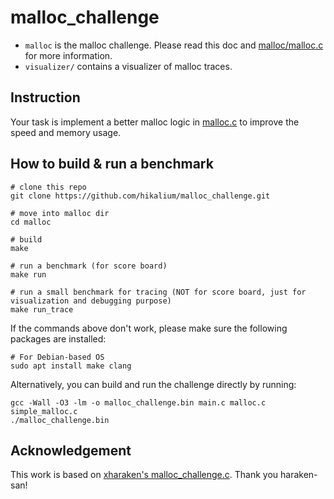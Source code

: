 # malloc_challenge

- `malloc` is the malloc challenge. Please read this doc and [malloc/malloc.c](./malloc/malloc.c) for more information.
- `visualizer/` contains a visualizer of malloc traces.

## Instruction

Your task is implement a better malloc logic in [malloc.c](./malloc/malloc.c) to improve the speed and memory usage.

## How to build & run a benchmark

```
# clone this repo
git clone https://github.com/hikalium/malloc_challenge.git

# move into malloc dir
cd malloc

# build
make

# run a benchmark (for score board)
make run

# run a small benchmark for tracing (NOT for score board, just for visualization and debugging purpose)
make run_trace
```

If the commands above don't work, please make sure the following packages are installed:
```
# For Debian-based OS
sudo apt install make clang
```

Alternatively, you can build and run the challenge directly by running:

```
gcc -Wall -O3 -lm -o malloc_challenge.bin main.c malloc.c simple_malloc.c
./malloc_challenge.bin
```

## Acknowledgement

This work is based on [xharaken's malloc_challenge.c](https://github.com/xharaken/step2/blob/master/malloc_challenge.c). Thank you haraken-san!

